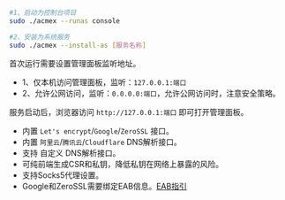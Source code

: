 ```bash
#1、启动为控制台项目
sudo ./acmex --runas console

#2、安装为系统服务
sudo ./acmex --install-as [服务名称]
```
首次运行需要设置管理面板监听地址。

* 1、仅本机访问管理面板，监听：`127.0.0.1:端口`
* 2、允许公网访问，监听：`0.0.0.0:端口`，允许公网访问时，注意安全策略。

服务启动后，浏览器访问 `http://127.0.0.1:端口` 即可打开管理面板。

* 内置 `Let's encrypt`/`Google`/`ZeroSSL` 接口。
* 内置 `阿里云`/`腾讯云`/`Cloudflare` DNS解析接口。
* 支持 自定义 DNS解析接口。
* 可纯前端生成CSR和私钥，降低私钥在网络上暴露的风险。
* 支持Socks5代理设置。
* Google和ZeroSSL需要绑定EAB信息。[EAB指引](https://bkssl.com/document/acmev2-eab.html)